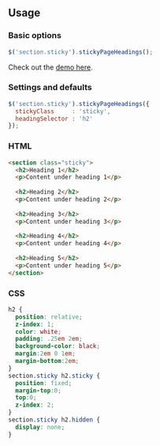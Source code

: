 ## Usage

### Basic options

```javascript
$('section.sticky').stickyPageHeadings();
```

Check out the [demo here](http://polarblau.github.com/stickySectionHeaders/).

### Settings and defaults

```javascript
$('section.sticky').stickyPageHeadings({
  stickyClass     : 'sticky',
  headingSelector : 'h2'
});
```

### HTML

```html
<section class="sticky">
  <h2>Heading 1</h2>  
  <p>Content under heading 1</p>
  
  <h2>Heading 2</h2>
  <p>Content under heading 2</p>
  
  <h2>Heading 3</h2>
  <p>Content under heading 3</p>
  
  <h2>Heading 4</h2>
  <p>Content under heading 4</p>
  
  <h2>Heading 5</h2>
  <p>Content under heading 5</p>
</section>
```

### CSS

```css
h2 {
  position: relative;
  z-index: 1;
  color: white;
  padding: .25em 2em;
  background-color: black;
  margin:2em 0 1em; 
  margin-bottom:2em;
}
section.sticky h2.sticky {
  position: fixed;
  margin-top:0;
  top:0;
  z-index: 2;
}
section.sticky h2.hidden {
  display: none;
}
```